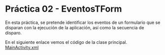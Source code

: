 # Práctica 02 - EventosTForm



En esta práctica, se pretende identificar los eventos de un formulario que se disparan con la ejecución
de la aplicación, así como la secuencia de disparo.

En el siguiente enlace vemos el código de la clase principal.
[MainActivity.xml](https://github.com/salvafon/eventosTform/blob/master/app/src/main/java/fonseca/emmanuel/eventostform/MainActivity.java)
